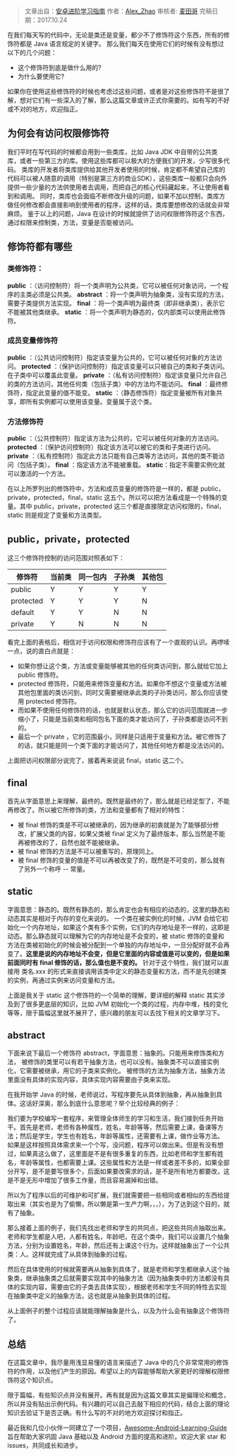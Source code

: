 >  文章出自：[安卓进阶学习指南](https://github.com/iwannabetop/Awesome-Android-Learning-Guide)
>  作者：[Alex_Zhao](http://blog.csdn.net/zgh0711)
>  审核者: [麦田哥](https://github.com/wheat7)
>  完稿日期：2017.10.24

在我们每天写的代码中，无论是类还是变量，都少不了修饰符这个东西，所有的修饰符都是 Java 语言规定的关键字。
那么我们每天在使用它们的时候有没有想过以下的几个问题：

-  这个修饰符到底是做什么用的?
-  为什么要使用它?

如果你在使用这些修饰符的时候也考虑过这些问题，或者是对这些修饰符不是很了解，想对它们有一些深入的了解，那么这篇文章或许正式你需要的。如有写的不好或不对的地方，欢迎指正。

## 为何会有访问权限修饰符

我们平时在写代码的时候都会用到一些类库，比如 Java JDK 中自带的公共类库，或者一些第三方的库。使用这些库都可以极大的方便我们的开发，少写很多代码。
类库的开发者将类库提供给其他开发者使用的时候，肯定都不希望自己库的代码可以被人随意的调用（特别是第三方的商业SDK），这些类库一般都只会向外提供一些少量的方法供使用者去调用，而把自己的核心代码藏起来，不让使用者看到和调用。
同时，类库也会面临不断修改升级的问题，如果不加以控制，类库方做任何修改都会直接影响到使用者的程序，这样的话，类库要想修改的话就会非常麻烦。
鉴于以上的问题，Java 在设计的时候就提供了访问权限修饰符这个东西，通过权限来控制类，方法，变量是否能被访问。

## 修饰符都有哪些

### 类修饰符：

**public** ：（访问控制符）将一个类声明为公共类，它可以被任何对象访问，一个程序的主类必须是公共类。
**abstract** ：将一个类声明为抽象类，没有实现的方法，需要子类提供方法实现。
**final** ：将一个类声明为最终类（即非继承类），表示它不能被其他类继承。
**static** ：将一个类声明为静态的，仅内部类可以使用此修饰符。

### 成员变量修饰符
**public** ：（公共访问控制符）指定该变量为公共的，它可以被任何对象的方法访问。
**protected** ：（保护访问控制符）指定该变量可以只被自己的类和子类访问。在子类中可以覆盖此变量。
**private** ：（私有访问控制符）指定该变量只允许自己的类的方法访问，其他任何类（包括子类）中的方法均不能访问。
**final** ：最终修饰符，指定此变量的值不能变。
**static** ：（静态修饰符）指定变量被所有对象共享，即所有实例都可以使用该变量。变量属于这个类。

### 方法修饰符
**public** ：（公共控制符）指定该方法为公共的，它可以被任何对象的方法访问。
**protected** ：（保护访问控制符）指定该方法可以被它的类和子类进行访问。
**private** ：（私有控制符）指定此方法只能有自己类等方法访问，其他的类不能访问（包括子类）。
**final** ：指定该方法不能被重载。
**static**：指定不需要实例化就可以激活的一个方法。

在以上所罗列出的修饰符中，方法和成员变量的修饰符是一样的，都是 public，private，protected，final，static 这五个。所以可以把方法看成是一个特殊的变量。其中 public，private，protected 这三个都是直接限定访问权限的，final，static 则是规定了变量和方法类型。

## public，private，protected 
这三个修饰符控制的访问范围对照表如下：

 | 修饰符       | 当前类  | 同一包内 | 子孙类  | 其他包  |
 | --------- | ---- | ---- | ---- | ---- |
 | public    | Y    | Y    | Y    | Y    |
 | protected | Y    | Y    | Y    | N    |
 | default   | Y    | Y    | N    | N    |
 | private   | Y    | N    | N    | N    |

看完上面的表格后，相信对于访问权限和修饰符应该有了一个直观的认识。再啰嗦一点，说的直白点就是：

-  如果你想让这个类，方法或变量能够被其他的任何类访问到，那么就给它加上 public 修饰符。
-  protected 修饰符，只能用来修饰变量和方法。如果你不想这个变量或方法被其他包里面的类访问到，同时又需要被继承此类的子孙类访问，那么你应该使用 protected 修饰符。
-  而如果不使用任何修饰符的话，也就是默认状态，那么它的访问范围就进一步缩小了，只能是当前类和相同包名下面的类才能访问了，子孙类都是访问不到的。
-  最后一个 private ，它的范围最小，同样是只适用于变量和方法。被它修饰了的话，就只能是同一个类下面的才能访问了，其他任何地方都是没法访问的。

上面把访问权限部分说完了，接着再来说说 final，static 这二个。

## final
首先从字面意思上来理解，最终的。既然是最终的了，那么就是已经定型了，不能再修改了。所以被它所修饰的类，方法和变量都有了相对的特性：

- 被 final 修饰的类是不可以被继承的，因为继承的初衷就是为了能够部分修改，扩展父类的内容，如果父类被 final 定义为了最终版本，那么当然是不能再被修改的了，自然也就不能被继承。
- 被 final 修饰的方法是不可以被重写的，原理同上。
- 被 final 修饰的变量的值是不可以再被改变了的，既然是不可变的，那么就有了另外一个称呼 -- 常量。

## static
字面意思：静态的。既然有静态的，那么肯定也会有相应的动态的，这里的静态和动态其实是相对于内存的变化来说的。
一个类在被实例化的时候，JVM 会给它初始化一个内存地址，如果这个类有多个实例，它们的内存地址是不一样的，这即是动态。那么静态就可以理解为它的内存地址是不会变的，被 static 修饰的变量和方法在类被初始化的时候会被分配到一个单独的内存地址中，一旦分配好就不会再变了。**这里是说的内存地址不会变，但是它里面的内容或值是可以变的，但是如果前面同时有 final 修饰的话，那么值也是不变的。**
针对于这个特性，我们就可以直接用 类名.xxx 的形式来直接调用该类中定义的静态变量和方法，而不是先创建类的实例，再通过实例来访问变量和方法。

上面是我关于 static 这个修饰符的一个简单的理解，要详细的解释 static 其实涉及到了很多更底层的知识，比如 JVM 初始化一个类的过程，内存中堆，栈的变化等等，限于篇幅这里就不展开了，感兴趣的朋友可以去找下相关的文章学习下。


## abstract
下面来说下最后一个修饰符 abstract，字面意思：抽象的。只能用来修饰类和方法，
被修饰的类里可以有若干抽象方法，也可以没有。抽象类不可以直接实例化，它需要被继承，用它的子类来实例化。
被修饰的方法为抽象方法，抽象方法里面没有具体的实现内容，具体实现内容需要由子类来实现。

在我开始学 Java 的时候，老师说过，写程序要先从具体到抽象，再从抽象到具体。这话好深奥，那么到底什么意思呢？举个比较经典的例子：

我们要为学校编写一套程序，来管理全体师生的学习和生活，我们接到任务开始干。首先是老师，老师有各种属性，姓名，年龄等等，然后需要上课，备课等方法；然后是学生，学生也有姓名，年龄等属性，还需要有上课，做作业等方法。
如果是这样按照具体需求来一个个写，没问题，程序可以做出来。但是有没有想过，如果真这么做了，这里面是不是有很多重复的东西，比如老师和学生都有姓名，年龄等属性，也都需要上课。这些属性和方法是一样或者差不多的，如果全部分开写，是不是要写很多个，后面如果要改需求的话，是不是所有地方都要改，这是不是无形中增加了很多工作量，而且容易漏掉和出错。

所以为了程序以后的可维护和可扩展，我们就需要把一些相同或者相似的东西给提取出来（其实也是为了偷懒，所以懒是第一生产力啊，，，），为了达到这个目的，就有了抽象。

那么接着上面的例子，我们先找出老师和学生的共同点，把这些共同点抽取出来。老师和学生都是人吧，人都有姓名，年龄吧，在这个类中，我们可以设置几个抽象方法，分别为设置姓名，年龄，然后还有上课这个行为。这样就抽象出了一个公共类：人。这样就完成了从具体到抽象的过程。

然后在具体使用的时候就需要再从抽象到具体了，就是老师和学生都继承人这个抽象类，继承抽象类之后就需要实现其中的抽象方法（因为抽象类中的方法都没有具体的实现内容，需要由它的子类去具体实现），根据老师和学生不同的特性去实现在抽象类中定义的抽象方法，这也就是从抽象到具体的过程。

从上面例子的整个过程应该就能理解抽象是什么，以及为什么会有抽象这个修饰符了。

## 总结
在这篇文章中，我尽量用浅显易懂的语言来描述了 Java 中的几个非常常用的修饰符的作用，以及他们产生的原因。希望以上的内容能够帮助大家更好的理解权限修饰符这个知识点。

限于篇幅，有些知识点并没有展开。再有就是因为这篇文章其实是偏理论和概念，所以并没有贴出示例代码。有兴趣的可以自己去敲下相应的代码，结合上面的理论知识去验证下是否正确。有什么写的不对的地方欢迎探讨和指正。

最近我和几位小伙伴一同建立了一个项目，[Awesome-Android-Learning-Guide](https://github.com/iwannabetop/Awesome-Android-Learning-Guide) 旨在帮助大家巩固 Java 基础以及 Android 方面的提高和进阶。欢迎大家 star 和 issues，共同成长和进步。
